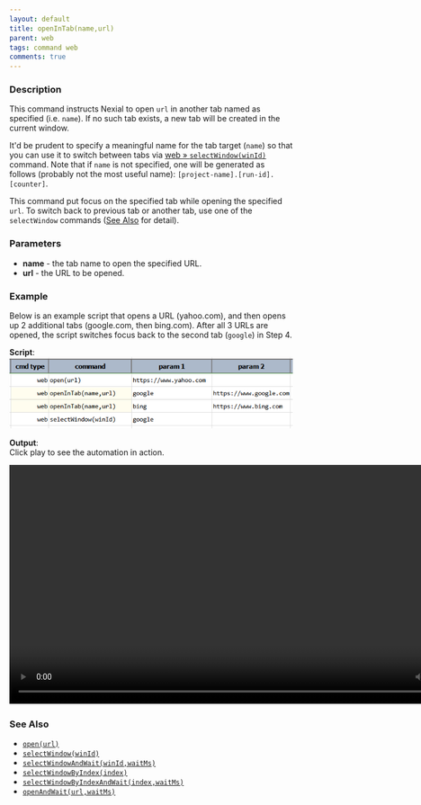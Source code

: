 ```yaml
---
layout: default
title: openInTab(name,url)
parent: web
tags: command web
comments: true
---
```


### Description
This command instructs Nexial to open `url` in another tab named as specified (i.e. `name`). If no such tab exists, a
new tab will be created in the current window. 

It'd be prudent to specify a meaningful name for the tab target (`name`) so that you can use it to switch between tabs
via [web &raquo; `selectWindow(winId)`](selectWindow(winId)) command. Note that if `name` is not specified, one will be 
generated as follows (probably not the most useful name): `[project-name].[run-id].[counter]`.

This command put focus on the specified tab while opening the specified `url`. To switch back to previous tab or another
tab, use one of the `selectWindow` commands ([See Also](#see-also) for detail).


### Parameters
- **name** - the tab name to open the specified URL.
- **url** - the URL to be opened.


### Example
Below is an example script that opens a URL (yahoo.com), and then opens up 2 additional tabs (google.com, then bing.com).
After all 3 URLs are opened, the script switches focus back to the second tab (`google`) in Step 4.

**Script**:<br/>
![](image/openInTab_01.png)

**Output**:<br/>
Click play to see the automation in action.<br/>

<video width="850" height="*" controls>
  <source src="image/openInTab_02.mp4" type="video/mp4">
Your browser does not support the video tag.
</video>
<br/>


### See Also
- [`open(url)`](open(url))
- [`selectWindow(winId)`](selectWindow(winId))
- [`selectWindowAndWait(winId,waitMs)`](selectWindowAndWait(winId,waitMs))
- [`selectWindowByIndex(index)`](selectWindowByIndex(index))
- [`selectWindowByIndexAndWait(index,waitMs)`](selectWindowByIndexAndWait(index,waitMs))
- [`openAndWait(url,waitMs)`](openAndWait(url,waitMs))
